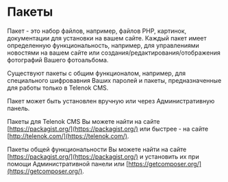 # Пакеты

Пакет - это набор файлов, например, файлов PHP, картинок, документации для установки на вашем сайте. Каждый пакет 
имеет определенную функциональность, например, для управлениями новостями на вашем сайте или создания/редактирования/отображения 
фотографий Вашего фотоальбома.

Существуют пакеты с общим функционалом, например, 
для специального шифровавния Ваших паролей и пакеты, предназначенные для работы только в Telenok CMS.

Пакет может быть установлен вручную или через Административную панель.

Пакеты для Telenok CMS Вы можете найти на сайте [https://packagist.org/](https://packagist.org/) или быстрее - на 
сайте [http://telenok.com/](https://telenok.com/).

Пакеты общей функциональности Вы можете найти на сайте [https://packagist.org/](https://packagist.org/) и установить их 
при помощи Административной панели или [https://getcomposer.org/](https://getcomposer.org/).

